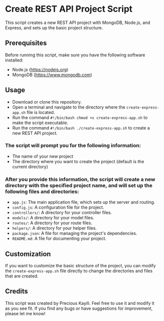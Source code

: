# Create REST API Project Script
This script creates a new REST API project with MongoDB, Node.js, and Express, and sets up the basic project structure.

## Prerequisites
Before running this script, make sure you have the following software installed:
- Node.js (https://nodejs.org)
- MongoDB (https://www.mongodb.com)
## Usage
- Download or clone this repository.
- Open a terminal and navigate to the directory where the `create-express-app.sh` file is located.
- Run the command ```#!/bin/bash chmod +x create-express-app.sh``` to make the script executable.
- Run the command ```#!/bin/bash ./create-express-app.sh``` to create a new REST API project.

### The script will prompt you for the following information:
- The name of your new project
- The directory where you want to create the project (default is the current directory)


### After you provide this information, the script will create a new directory with the specified project name, and will set up the following files and directories:

- `app.js`: The main application file, which sets up the server and routing.
- `config.js`: A configuration file for the project.
- `controllers/`: A directory for your controller files.
- `models/`: A directory for your model files.
- `routes/`: A directory for your route files.
- `helpers/`: A directory for your helper files.
- `package.json`: A file for managing the project's dependencies.
- `README.md`: A file for documenting your project.


## Customization
If you want to customize the basic structure of the project, you can modify the `create-express-app.sh` file directly to change the directories and files that are created.

## Credits
This script was created by Precious Kayili. Feel free to use it and modify it as you see fit. If you find any bugs or have suggestions for improvement, please let me know!
